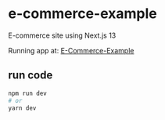 # e-commerce-example
E-commerce site using Next.js 13

Running app at: [E-Commerce-Example](https://thornstrom.github.io/e-commerce-example/products)

## run code
```bash
npm run dev
# or
yarn dev
```
